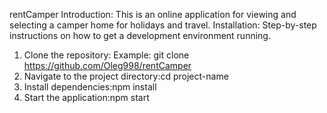 rentCamper 
Introduction:
This is an online application for viewing and selecting a camper home for holidays and travel.
Installation: 
Step-by-step instructions on how to get a development environment running.
1. Clone the repository: Example: git clone https://github.com/Oleg998/rentCamper
2. Navigate to the project directory:cd project-name
3. Install dependencies:npm install
4. Start the application:npm start